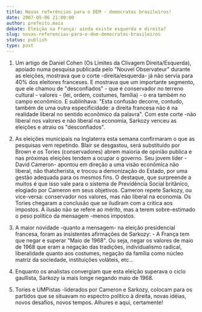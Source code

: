 ```yaml
---
title: Novas referências para o DEM - democratas brasileiros!
date: 2007-05-06 21:00:00
author: prefeito.maia
debate: Eleição na França: ainda existe esquerda e direita?
slug: novas-referencias-para-o-dem-democratas-brasileiros
status: publish 
type: post
---
```


  
1. Um artigo de Daniel Cohen (Os Limites da Clivagem Direita/Esquerda), apoiado numa pesquisa publicada pelo "Nouvel Observateur" durante as eleições, mostrava que o corte -direita/esquerda- já não servia para 40% dos eleitores franceses. E mostrava que um importante segmento, que ele chamou de "desconfiados" - que é conservador no terreno cultural - valores - (lei, ordem, costumes, família) - o era também no campo econômico. E sublinhava: "Esta confusão decorre, contudo, também de uma outra especificidade: a direita francesa não é na realidade liberal no sentido econômico da palavra". Com este corte -não liberal nos valores e não liberal na economia, Sarkozy venceu as eleições e atraiu os "desconfiados".  
  
2. As eleições municipais na Inglaterra esta semana confirmaram o que as pesquisas vem repetindo. Blair se desgastou, será substituído por Brown e os Tories (conservadores) abrem maioria de opinião publica e nas próximas eleições tendem a ocupar o governo. Seu jovem líder -David Cameron- apontou em direção a uma visão econômica não liberal, não thatcherista, e trocou a demonização do Estado, por uma gestão adequada para os mesmos fins. O destaque, que surpreende a muitos é que isso vale para o sistema de Previdência Social britânico, elogiado por Cameron em seus objetivos. Cameron repete Sarkozy, ou vice-versa: conservador nos valores, mas não liberal na economia. Os Tories chegaram a conclusão que se iludiram com a critica aos impostos. A ilusão não se refere ao mérito, mas a terem sobre-estimado o peso político da mensagem -menos impostos.  
  
3. A maior novidade -quanto a mensagem- na eleição presidencial francesa, foram as insistentes afirmações de Sarkozy: - A França tem que negar e superar "Maio de 1968". Ou seja, negar os valores de maio de 1968 que eram a negação das tradições, individualismo radical, liberalidade quanto aos costumes, negação da família como núcleo matriz da sociedade, instituições voláteis, etc...  
  
4. Enquanto os analistas convergiam que esta eleição superava o ciclo gaullista, Sarkozy ia mais longe negando maio de 1968.  
  
5. Tories e UMPistas -liderados por Cameron e Sarkozy, colocam para os partidos que se situavam no espectro político à direita, novas idéias, novos desafios, novos tempos. Alhures e aqui, certamente!
